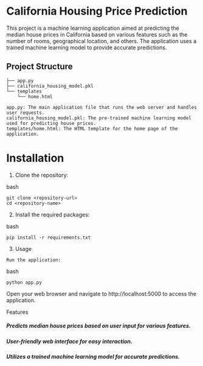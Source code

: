 # California Housing Price Prediction

This project is a machine learning application aimed at predicting the median house prices in California based on various features such as the number of rooms, geographical location, and others. The application uses a trained machine learning model to provide accurate predictions.

## Project Structure

```plaintext
├── app.py
├── california_housing_model.pkl
└── templates
    └── home.html
```

```
app.py: The main application file that runs the web server and handles user requests.
california_housing_model.pkl: The pre-trained machine learning model used for predicting house prices.
templates/home.html: The HTML template for the home page of the application.
```

# Installation
1) Clone the repository:

bash
```
git clone <repository-url>
cd <repository-name>
```

2) Install the required packages:

bash
```
pip install -r requirements.txt
```

3) Usage

```
Run the application:
```
bash
```
python app.py
```
Open your web browser and navigate to http://localhost:5000 to access the application.

Features
##### Predicts median house prices based on user input for various features.
##### User-friendly web interface for easy interaction.
##### Utilizes a trained machine learning model for accurate predictions.
